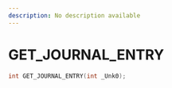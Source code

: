 ```yaml
---
description: No description available 
---
```


# GET_JOURNAL_ENTRY

```cpp
int GET_JOURNAL_ENTRY(int _Unk0);
```